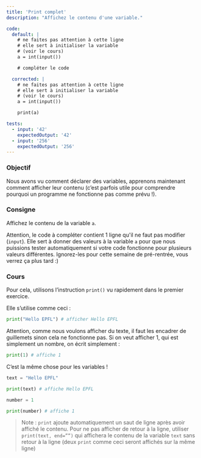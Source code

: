```yaml
---
title: 'Print complet'
description: "Affichez le contenu d'une variable."

code:
  default: |
    # ne faites pas attention à cette ligne
    # elle sert à initialiser la variable
    # (voir le cours)
    a = int(input())

    # compléter le code

  corrected: |
    # ne faites pas attention à cette ligne
    # elle sert à initialiser la variable
    # (voir le cours)
    a = int(input())

    print(a)

tests:
  - input: '42'
    expectedOutput: '42'
  - input: '256'
    expectedOutput: '256'
---
```


### Objectif

Nous avons vu comment déclarer des variables, apprenons maintenant comment afficher leur contenu (c’est parfois utile pour comprendre pourquoi un programme ne fonctionne pas comme prévu !).

### Consigne

Affichez le contenu de la variable `a`.

Attention, le code à compléter contient 1 ligne qu'il ne faut pas modifier (`input`). Elle sert à donner des valeurs à la variable `a` pour que nous puissions tester automatiquement si votre code fonctionne pour plusieurs valeurs différentes. Ignorez-les pour cette semaine de pré-rentrée, vous verrez ça plus tard :)

### Cours

Pour cela, utilisons l’instruction `print()` vu rapidement dans le premier exercice.

Elle s’utilise comme ceci :

```python
print("Hello EPFL") # afficher Hello EPFL
```

Attention, comme nous voulons afficher du texte, il faut les encadrer de guillemets sinon cela ne fonctionne pas. Si on veut afficher 1, qui est simplement un nombre, on écrit simplement :

```python
print(1) # affiche 1
```

C’est la même chose pour les variables !

```python
text = "Hello EPFL"

print(text) # affiche Hello EPFL

number = 1

print(number) # affiche 1
```

> Note : `print` ajoute automatiquement un saut de ligne après avoir affiché le contenu. Pour ne pas afficher de retour à la ligne, utiliser `print(text, end=””)` qui affichera le contenu de la variable `text` sans retour à la ligne (deux `print` comme ceci seront affichés sur la même ligne)
